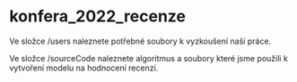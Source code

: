 # konfera_2022_recenze


Ve složce /users naleznete potřebné soubory k vyzkoušení naší práce.

Ve složce /sourceCode naleznete algoritmus
a soubory které jsme použili k vytvoření modelu na hodnocení recenzí.
